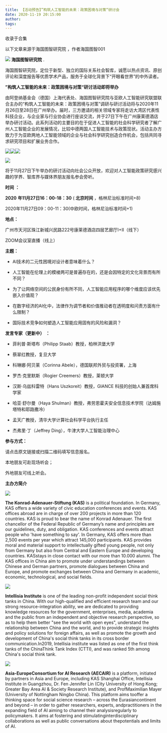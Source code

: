 ```yaml
---
title: 【活动预告】”构筑人工智能的未来：政策困境与对策“研讨会
date: 2020-11-19 20:15:00
author: 
tags: 
---
```



收录于合集

以下文章来源于海国图智研究院 ，作者海国图智001

![](/images/1783/2.png) **海国图智研究院** .

海国图智研究院，定位于新型、独立的国际关系社会智库，诚愿以热点资讯、原创评论和深度报告等优质学术产品，服务于全球化背景下“开眼看世界”的中外读者。

**”构筑人工智能的未来：政策困境与对策“研讨活动即将举办**

  

  

由阿登纳基金会（德国）上海代表处、海国图智研究院与亚欧人工智能研究联盟联合主办的“构筑人工智能的未来：政策困境与对策”调研与研讨活动将与2020年11月26日至28日在广州举办。届时，三方邀请的相关领域专家将走访大湾区代表性科技企业，与企业家与行业协会进行座谈交流，并于27日下午在广州康莱德酒店举办研讨活动。此系列活动的主要目的在于促进人工智能的社会科学研究者了解广州人工智能企业的发展情况，比较中德两国人工智能技术与政策现状。活动主办方致力于为亚欧两地人工智能领域的企业与社会科学研究创造合作机会，包括共同寻求研究项目和扩展业务合作。

  

![](/images/1783/3.jpeg)![](/images/1783/4.jpeg)![](/images/1783/5.jpeg)

![](/images/1783/6.jpeg)

  

  

将于11月27日下午举办的研讨活动向社会公众开放，欢迎对人工智能政策研究感兴趣的学界、智库界与媒体界朋友报名参会旁听。

  

 **时间** **：**

 **2020** **年11月27日16：00-18：30** ( **北京时间** ，格林尼治标准时间+8)

2020年11月27日09：00-11：30(中欧时间，格林尼治标准时间+1)

**地点：**

广州市天河区珠江新城兴民路222号康莱德酒店四层艺廊厅I+II（线下）

ZOOM会议室直播（线上）

**主题：**

  * AI技术的二元性困境对设计者意味着什么？

  * 人工智能在伦理上的模棱两可是普遍存在的，还是会因特定的文化背景而有所不同？

  * 为了让网络空间的公民身份有所不同，人工智能应用程序的哪个维度应该优先嵌入价值观？

  * 在数字经济的AI化中，法律作为调节者和价值推动者在透明度和问责方面有什么限制？

  * 国际技术竞争如何塑造人工智能应用固有的风险和漏洞？

  
**发言专家（更新中）** **：**

  * 菲利普·斯塔布（Philipp Staab）教授，柏林洪堡大学

  * 蔡翠红教授，复旦大学

  * 科琳娜·阿贝莱（Corinna Abele），德国联邦外贸与投资署，上海

  * 罗杰·克里默斯（Rogier Creemers）教授，莱顿大学

  * 汉斯·乌兹科雷特（Hans Uszkoreit）教授，GIANCE 科技的创始人兼首席科学家

  * 哈亚·舒尔曼（Haya Shulman）教授，弗劳恩霍夫安全信息技术学院（达姆施塔特和耶路撒冷）

  * 孟天广教授，清华大学计算社会科学平台执行主任

  * 杰弗里·丁（Jeffrey Ding），牛津大学人工智能治理中心

  

 **参与方式：**  

请点击原文链接或扫描二维码填写信息报名。

本地朋友可赴现场听会；

外地朋友可线上听会。

  

  
  
  

  

  

 **主办方简介**  

  

![](/images/1783/7.png)

 **The Konrad-Adenauer-Stiftung (KAS)** is a political foundation. In Germany,
KAS offers a wide variety of civic education conferences and events. KAS
offices abroad are in charge of over 200 projects in more than 120 countries.
KAS is proud to bear the name of Konrad Adenauer. The first chancellor of the
Federal Republic of Germany’s name and principles are our guidelines, duty,
and obligation. KAS conferences and events attract people who 'have something
to say'. In Germany, KAS offers more than 2,500 events per year which attract
145,000 participants. KAS provides moral and material support to
intellectually gifted young people, not only from Germany but also from
Central and Eastern Europe and developing countries. KASstays in close contact
with our more than 10.000 alumni. The KAS offices in China aim to promote
under understandings between Chinese and German partners, promote dialogues
between China and Europe, and promote exchanges between China and Germany in
academic, economic, technological, and social fields.  
  

  

![](/images/1783/8.png)

 **Intellisia Institute** is one of the leading non-profit independent social
think tanks in China. With our high-qualified and efficient research team and
our strong resource-integration ability, we are dedicated to providing
knowledge resources for the government, enterprises, media, academia and the
public from an independent and objective research perspective, so as to help
them better "see the world with open eyes", understand the relationship
between China and the world, and to provide strategic insights and policy
solutions for foreign affairs, as well as promote the growth and development
of China's social think tanks in its cross border communication.In2019,
Intellisia institute was listed as one of the first think tanks of the
ChinaThink Tank Index (CTTI), and was ranked 5th among China's social think
tank.

  

![](/images/1783/9.png)

 **Asia-EuropeConsortium for AI Research (AECAIR)** is a platform, initiated
by partners in Asia and Europe, including KAS Shanghai Office, Intellisia
Institute in Guangzhou, Dr. Fen Jennifer Lin (City University of Hong Kong;
Greater Bay Area AI & Society Research Institute), and ProfMaximilian Mayer
(University of Nottingham Ningbo China). This platform aims tooffer a thinking
space for social science research – across the Eurasiancontinent and beyond –
in order to gather researchers, experts, andpractitioners in the expanding
field of AI aiming to channel their analysisregularly to policymakers. It aims
at fostering and stimulatinginterdisciplinary collaborations as well as public
conversations about thepotentials and limits of AI.

  

